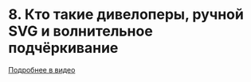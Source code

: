 # 8. Кто такие дивелоперы, ручной SVG и волнительное подчёркивание

[Подробнее в видео](https://youtu.be/Me4j7QeKBCM)
